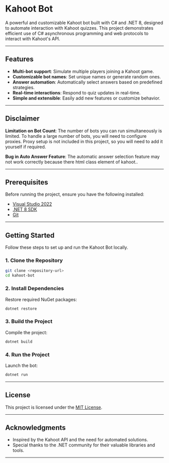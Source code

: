 # Kahoot Bot

A powerful and customizable Kahoot bot built with C# and .NET 8, designed to automate interaction with Kahoot quizzes. This project demonstrates efficient use of C# asynchronous programming and web protocols to interact with Kahoot's API.

---

## Features

- **Multi-bot support**: Simulate multiple players joining a Kahoot game.
- **Customizable bot names**: Set unique names or generate random ones.
- **Answer automation**: Automatically select answers based on predefined strategies.
- **Real-time interactions**: Respond to quiz updates in real-time.
- **Simple and extensible**: Easily add new features or customize behavior.

---

## Disclaimer

**Limitation on Bot Count**: The number of bots you can run simultaneously is limited. To handle a large number of bots, you will need to configure proxies. Proxy setup is not included in this project, so you will need to add it yourself if required.

**Bug in Auto Answer Feature**: The automatic answer selection feature may not work correctly because there html class element of kahoot..

---

## Prerequisites

Before running the project, ensure you have the following installed:

- [Visual Studio 2022](https://visualstudio.microsoft.com/)
- [.NET 8 SDK](https://dotnet.microsoft.com/en-us/download/dotnet/8.0)
- [Git](https://git-scm.com/)

---

## Getting Started

Follow these steps to set up and run the Kahoot Bot locally.

### 1. Clone the Repository
```bash
git clone <repository-url>
cd kahoot-bot
```

### 2. Install Dependencies
Restore required NuGet packages:
```bash
dotnet restore
```

### 3. Build the Project
Compile the project:
```bash
dotnet build
```

### 4. Run the Project
Launch the bot:
```bash
dotnet run
```

---

## License

This project is licensed under the [MIT License](LICENSE).

---

## Acknowledgments

- Inspired by the Kahoot API and the need for automated solutions.
- Special thanks to the .NET community for their valuable libraries and tools.

---





